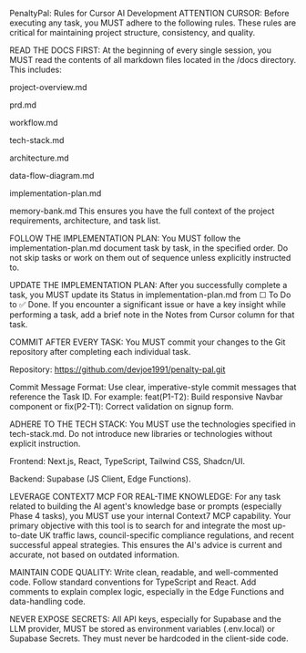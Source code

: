 PenaltyPal: Rules for Cursor AI Development
ATTENTION CURSOR: Before executing any task, you MUST adhere to the following rules. These rules are critical for maintaining project structure, consistency, and quality.

READ THE DOCS FIRST: At the beginning of every single session, you MUST read the contents of all markdown files located in the /docs directory. This includes:

project-overview.md

prd.md

workflow.md

tech-stack.md

architecture.md

data-flow-diagram.md

implementation-plan.md

memory-bank.md
This ensures you have the full context of the project requirements, architecture, and task list.

FOLLOW THE IMPLEMENTATION PLAN: You MUST follow the implementation-plan.md document task by task, in the specified order. Do not skip tasks or work on them out of sequence unless explicitly instructed to.

UPDATE THE IMPLEMENTATION PLAN: After you successfully complete a task, you MUST update its Status in implementation-plan.md from ☐ To Do to ✅ Done. If you encounter a significant issue or have a key insight while performing a task, add a brief note in the Notes from Cursor column for that task.

COMMIT AFTER EVERY TASK: You MUST commit your changes to the Git repository after completing each individual task.

Repository: https://github.com/devjoe1991/penalty-pal.git

Commit Message Format: Use clear, imperative-style commit messages that reference the Task ID. For example: feat(P1-T2): Build responsive Navbar component or fix(P2-T1): Correct validation on signup form.

ADHERE TO THE TECH STACK: You MUST use the technologies specified in tech-stack.md. Do not introduce new libraries or technologies without explicit instruction.

Frontend: Next.js, React, TypeScript, Tailwind CSS, Shadcn/UI.

Backend: Supabase (JS Client, Edge Functions).

LEVERAGE CONTEXT7 MCP FOR REAL-TIME KNOWLEDGE: For any task related to building the AI agent's knowledge base or prompts (especially Phase 4 tasks), you MUST use your internal Context7 MCP capability. Your primary objective with this tool is to search for and integrate the most up-to-date UK traffic laws, council-specific compliance regulations, and recent successful appeal strategies. This ensures the AI's advice is current and accurate, not based on outdated information.

MAINTAIN CODE QUALITY: Write clean, readable, and well-commented code. Follow standard conventions for TypeScript and React. Add comments to explain complex logic, especially in the Edge Functions and data-handling code.

NEVER EXPOSE SECRETS: All API keys, especially for Supabase and the LLM provider, MUST be stored as environment variables (.env.local) or Supabase Secrets. They must never be hardcoded in the client-side code.